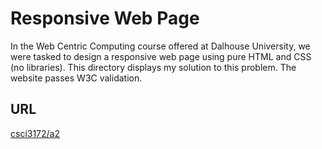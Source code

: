 # Responsive Web Page
In the Web Centric Computing course offered at Dalhouse University, we were tasked to design a responsive web page using pure HTML and CSS (no libraries). This directory displays my solution to this problem. The website passes W3C validation.

## URL
[csci3172/a2](https://web.cs.dal.ca/~monsen/csci3172/a2/)

